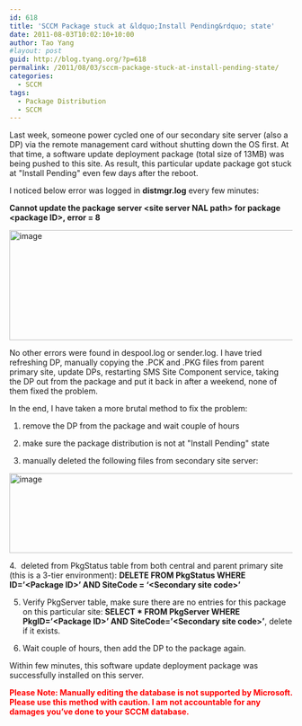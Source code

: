 ```yaml
---
id: 618
title: 'SCCM Package stuck at &ldquo;Install Pending&rdquo; state'
date: 2011-08-03T10:02:10+10:00
author: Tao Yang
#layout: post
guid: http://blog.tyang.org/?p=618
permalink: /2011/08/03/sccm-package-stuck-at-install-pending-state/
categories:
  - SCCM
tags:
  - Package Distribution
  - SCCM
---
```

Last week, someone power cycled one of our secondary site server (also a DP) via the remote management card without shutting down the OS first. At that time, a software update deployment package (total size of 13MB) was being pushed to this site. As result, this particular update package got stuck at "Install Pending" even few days after the reboot.

I noticed below error was logged in <strong>distmgr.log</strong> every few minutes:

<strong>Cannot update the package server &lt;site server NAL path&gt; for package &lt;package ID&gt;, error = 8</strong>

<a href="http://blog.tyang.org/wp-content/uploads/2011/08/image.png"><img style="background-image: none; padding-left: 0px; padding-right: 0px; display: inline; padding-top: 0px; border: 0px;" title="image" src="http://blog.tyang.org/wp-content/uploads/2011/08/image_thumb.png" alt="image" width="580" height="196" border="0" /></a>

No other errors were found in despool.log or sender.log. I have tried refreshing DP, manually copying the .PCK and .PKG files from parent primary site, update DPs, restarting SMS Site Component service, taking the DP out from the package and put it back in after a weekend, none of them fixed the problem.

In the end, I have taken a more brutal method to fix the problem:

1. remove the DP from the package and wait couple of hours

2. make sure the package distribution is not at "Install Pending" state

3. manually deleted the following files from secondary site server:

<a href="http://blog.tyang.org/wp-content/uploads/2011/08/image1.png"><img style="border: 0px currentColor; padding-top: 0px; padding-right: 0px; padding-left: 0px; display: inline; background-image: none;" title="image" src="http://blog.tyang.org/wp-content/uploads/2011/08/image_thumb1.png" alt="image" width="626" height="142" border="0" /></a>

4.  deleted from PkgStatus table from both central and parent primary site (this is a 3-tier environment): <strong>DELETE FROM PkgStatus WHERE ID=’&lt;Package ID&gt;’ AND SiteCode = ‘&lt;Secondary site code&gt;’</strong>

5. Verify PkgServer table, make sure there are no entries for this package on this particular site: <strong>SELECT * FROM PkgServer WHERE PkgID=’&lt;Package ID&gt;’ AND SiteCode=’&lt;Secondary site code&gt;’</strong>, delete if it exists.

6. Wait couple of hours, then add the DP to the package again.

Within few minutes, this software update deployment package was successfully installed on this server.

<strong><span style="color: #ff0000;">Please Note: Manually editing the database is not supported by Microsoft. Please use this method with caution. I am not accountable for any damages you’ve done to your SCCM database.</span></strong>